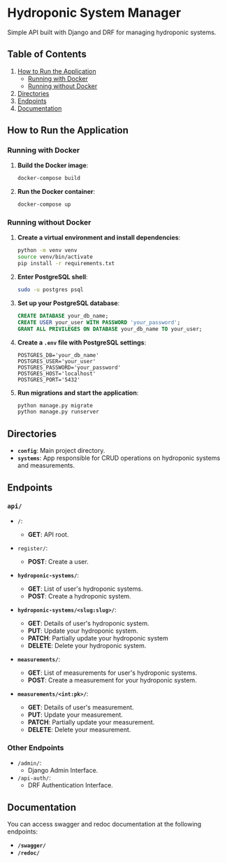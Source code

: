 # Hydroponic System Manager
Simple API built with Django and DRF for managing hydroponic systems.

## Table of Contents
1. [How to Run the Application](#how-to-run-the-application)
    - [Running with Docker](#running-with-docker)
    - [Running without Docker](#running-without-docker)
2. [Directories](#directories)
3. [Endpoints](#endpoints)
4. [Documentation](#documentation)

## How to Run the Application

### Running with Docker

1. **Build the Docker image**:
    ```bash
    docker-compose build
    ```

2. **Run the Docker container**:
    ```bash
    docker-compose up
    ```

### Running without Docker

1. **Create a virtual environment and install dependencies**:
    ```bash
    python -m venv venv
    source venv/bin/activate
    pip install -r requirements.txt
    ```

2. **Enter PostgreSQL shell**:
    ```bash
    sudo -u postgres psql
    ```

3. **Set up your PostgreSQL database**:
    ```sql
    CREATE DATABASE your_db_name;
    CREATE USER your_user WITH PASSWORD 'your_password';
    GRANT ALL PRIVILEGES ON DATABASE your_db_name TO your_user;
    ```

4. **Create a `.env` file with PostgreSQL settings**:
    ```env
    POSTGRES_DB='your_db_name'
    POSTGRES_USER='your_user'
    POSTGRES_PASSWORD='your_password'
    POSTGRES_HOST='localhost'
    POSTGRES_PORT='5432'
    ```

5. **Run migrations and start the application**:
    ```bash
    python manage.py migrate
    python manage.py runserver
    ```

## Directories

- **`config`**:
    Main project directory.
- **`systems`**:
    App responsible for CRUD operations on hydroponic systems and measurements.

## Endpoints

### `api/`

- `/`:
    - **GET**: API root.
- `register/`:
    - **POST**: Create a user.

- **`hydroponic-systems/`**:
    - **GET**: List of user's hydroponic systems.
    - **POST**: Create a  hydroponic system.

- **`hydroponic-systems/<slug:slug>/`**:
    - **GET**: Details of user's hydroponic system.
    - **PUT**: Update your hydroponic system.
    - **PATCH**: Partially update your hydroponic system
    - **DELETE**: Delete your hydroponic system.

- **`measurements/`**:
    - **GET**: List of measurements for user's hydroponic systems.
    - **POST**: Create a measurement for your hydroponic system.

- **`measurements/<int:pk>/`**:
    - **GET**: Details of user's measurement.
    - **PUT**: Update your measurement.
    - **PATCH**: Partially update your measurement.
    - **DELETE**: Delete your measurement.

### Other Endpoints

- `/admin/`:
    - Django Admin Interface.
- `/api-auth/`:
    - DRF Authentication Interface.

## Documentation
You can access swagger and redoc documentation at the following endpoints:
- **`/swagger/`**
- **`/redoc/`**
